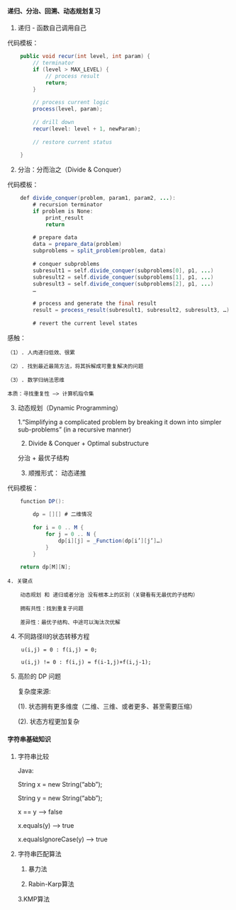 #### 递归、分治、回溯、动态规划复习


1. 递归 - 函数自己调用自己

代码模板：

```java
	public void recur(int level, int param) { 
		// terminator 
		if (level > MAX_LEVEL) { 
			// process result 
			return; 
		} 
		
		// process current logic 
		process(level, param); 
		
		// drill down 
		recur(level: level + 1, newParam); 
		
		// restore current status 
 
	}
```
	

2. 分治：分而治之（Divide & Conquer）

代码模板：

```java
	def divide_conquer(problem, param1, param2, ...): 
		# recursion terminator 
		if problem is None: 
			print_result 
			return 
			
		# prepare data 
		data = prepare_data(problem) 
		subproblems = split_problem(problem, data) 
		
		# conquer subproblems 
		subresult1 = self.divide_conquer(subproblems[0], p1, ...) 
		subresult2 = self.divide_conquer(subproblems[1], p1, ...) 
		subresult3 = self.divide_conquer(subproblems[2], p1, ...) 
		… 
		
		# process and generate the final result 
		result = process_result(subresult1, subresult2, subresult3, …) 
 
		# revert the current level states
```

感触：

	（1）. 人肉递归低效、很累

	（2）. 找到最近最简方法，将其拆解成可重复解决的问题

	（3）. 数学归纳法思维

	本质：寻找重复性 —> 计算机指令集


3. 动态规划（Dynamic Programming）

	1.“Simplifying a complicated problem by breaking it down into simpler sub-problems” (in a recursive manner)

	2. Divide & Conquer + Optimal substructure 
	
	分治 + 最优子结构

	3. 顺推形式： 动态递推
	
	
代码模板：

```java
	function DP(): 
	
		dp = [][] # 二维情况 
		
		for i = 0 .. M { 
			for j = 0 .. N { 
				dp[i][j] = _Function(dp[i’][j’]…) 
			} 
		} 
		
	return dp[M][N];
```

	4. 关键点
	
		动态规划 和 递归或者分治 没有根本上的区别（关键看有无最优的子结构） 
		
		拥有共性：找到重复子问题
		
		差异性：最优子结构、中途可以淘汰次优解

		
4. 不同路径Ⅱ的状态转移方程

		u(i,j) = 0 : f(i,j) = 0;
		
		u(i,j) != 0 : f(i,j) = f(i-1,j)+f(i,j-1);
		
		
5. 高阶的 DP 问题

	复杂度来源:
	
	(1). 状态拥有更多维度（二维、三维、或者更多、甚至需要压缩）

	(2). 状态方程更加复杂
   
   
#### 字符串基础知识

1. 字符串比较

	Java:
	
	String x = new String(“abb”);
	
	String y = new String(“abb”);
	
	x == y —-> false
	
	x.equals(y) —-> true
	
	x.equalsIgnoreCase(y) —-> true
	

2. 字符串匹配算法

	1. 暴力法
	
	2. Rabin-Karp算法
	
	3.KMP算法
		
